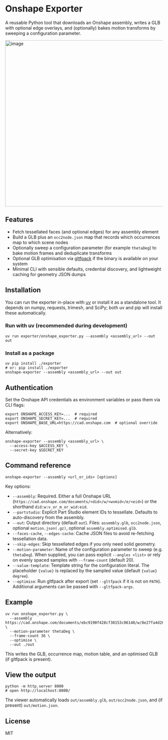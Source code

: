 # Onshape Exporter

A reusable Python tool that downloads an Onshape assembly, writes a GLB with optional edge overlays, and (optionally) bakes motion transforms by sweeping a configuration parameter. 

<img width="928" height="531" alt="image" src="https://github.com/user-attachments/assets/b0c497ce-c455-4dc8-83f0-e5b6e2776ef8" />

## Features
- Fetch tessellated faces (and optional edges) for any assembly element
- Build a GLB plus an `occ2node.json` map that records which occurrences map to which scene nodes
- Optionally sweep a configuration parameter (for example `thetaDeg`) to bake motion frames and deduplicate transforms
- Optional GLB optimisation via [gltfpack](https://github.com/zeux/meshoptimizer/tree/master/gltf) if the binary is available on your system
- Minimal CLI with sensible defaults, credential discovery, and lightweight caching for geometry JSON dumps

## Installation
You can run the exporter in-place with [uv](https://github.com/astral-sh/uv) or install it as a standalone tool. It depends on numpy, requests, trimesh, and SciPy; both uv and pip will install these automatically.

### Run with uv (recommended during development)
```
uv run exporter/onshape_exporter.py --assembly <assembly_url> --out out
```

### Install as a package
```
uv pip install ./exporter
# or: pip install ./exporter
onshape-exporter --assembly <assembly_url> --out out
```

## Authentication
Set the Onshape API credentials as environment variables or pass them via CLI flags:

```
export ONSHAPE_ACCESS_KEY=...  # required
export ONSHAPE_SECRET_KEY=...  # required
export ONSHAPE_BASE_URL=https://cad.onshape.com  # optional override
```

Alternatively:
```
onshape-exporter --assembly <assembly_url> \
  --access-key $ACCESS_KEY \
  --secret-key $SECRET_KEY
```

## Command reference
```
onshape-exporter --assembly <url_or_ids> [options]
```

Key options:
- `--assembly`: Required. Either a full Onshape URL (`https://cad.onshape.com/documents/<did>/w/<wvmid>/e/<eid>`) or the shorthand `did:w:v_or_m_or_wid:eid`.
- `--partstudio`: Explicit Part Studio element IDs to tessellate. Defaults to auto-discovery from the assembly.
- `--out`: Output directory (default `out`). Files: `assembly.glb`, `occ2node.json`, optional `motion.json(.gz)`, optional `assembly.optimised.glb`.
- `--faces-cache`, `--edges-cache`: Cache JSON files to avoid re-fetching tessellation data.
- `--skip-edges`: Skip tessellated edges if you only need solid geometry.
- `--motion-parameter`: Name of the configuration parameter to sweep (e.g. `thetaDeg`). When supplied, you can pass explicit `--angles <list>` or rely on evenly spaced samples with `--frame-count` (default 20).
- `--value-template`: Template string for the configuration literal. The placeholder `{value}` is replaced by the sampled value (default `{value} degree`).
- `--optimise`: Run gltfpack after export (set `--gltfpack` if it is not on `PATH`). Additional arguments can be passed with `--gltfpack-args`.

## Example
```
uv run onshape_exporter.py \
  --assembly https://cad.onshape.com/documents/ebc9190f428cf30153c06148/w/8e27fa4d26837b5b136fb4a1/e/d2f73f6396ee11d44c08fc80 \
  --motion-parameter thetaDeg \
  --frame-count 36 \
  --optimise \
  --out ./out
```
This writes the GLB, occurrence map, motion table, and an optimised GLB (if gltfpack is present).

## View the output
```
python -m http.server 8000
# open http://localhost:8000/
```
The viewer automatically loads `out/assembly.glb`, `out/occ2node.json`, and (if present) `out/motion.json`.

## License
MIT

